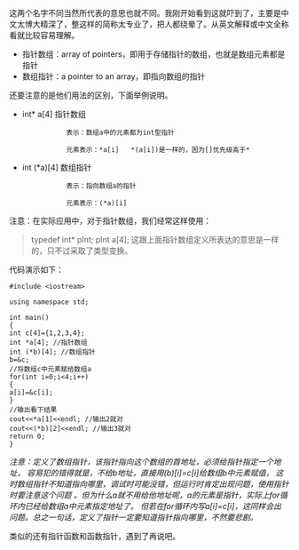 这两个名字不同当然所代表的意思也就不同。我刚开始看到这就吓到了，主要是中文太博大精深了，整这样的简称太专业了，把人都绕晕了。从英文解释或中文全称看就比较容易理解。

- 指针数组：array of pointers，即用于存储指针的数组，也就是数组元素都是指针
- 数组指针：a pointer to an array，即指向数组的指针

还要注意的是他们用法的区别，下面举例说明。

- int* a[4]     指针数组     

                 表示：数组a中的元素都为int型指针    

                 元素表示：*a[i]   *(a[i])是一样的，因为[]优先级高于*

- int (*a)[4]   数组指针     

                 表示：指向数组a的指针

                 元素表示：(*a)[i]  

注意：在实际应用中，对于指针数组，我们经常这样使用：

> typedef int* pInt;
> pInt a[4];
这跟上面指针数组定义所表达的意思是一样的，只不过采取了类型变换。

代码演示如下：

```
#include <iostream>

using namespace std;
 
int main()
{
int c[4]={1,2,3,4};
int *a[4]; //指针数组
int (*b)[4]; //数组指针
b=&c;
//将数组c中元素赋给数组a
for(int i=0;i<4;i++)
{
a[i]=&c[i];
}
//输出看下结果
cout<<*a[1]<<endl; //输出2就对
cout<<(*b)[2]<<endl; //输出3就对
return 0;
}
```

_注意：定义了数组指针，该指针指向这个数组的首地址，必须给指针指定一个地址，
容易犯的错得就是，不给b地址，直接用(*b)[i]=c[i]给数组b中元素赋值，
这时数组指针不知道指向哪里，调试时可能没错，但运行时肯定出现问题，使用指针时要注意这个问题
。但为什么a就不用给他地址呢，a的元素是指针，实际上for循环内已经给数组a中元素指定地址了。
但若在for循环内写*a[i]=c[i]，这同样会出问题。总之一句话，定义了指针一定要知道指针指向哪里，不然要悲剧。_

类似的还有指针函数和函数指针，遇到了再说吧。
